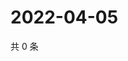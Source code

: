 # 2022-04-05

共 0 条

<!-- BEGIN WEIBO -->
<!-- 最后更新时间 Tue Apr 05 2022 13:14:32 GMT+0800 (China Standard Time) -->

<!-- END WEIBO -->
